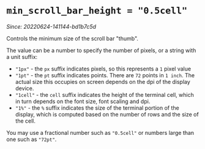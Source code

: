 # `min_scroll_bar_height = "0.5cell"`

*Since: 20220624-141144-bd1b7c5d*

Controls the minimum size of the scroll bar "thumb".

The value can be a number to specify the number of pixels, or a string with a unit suffix:

* `"1px"` - the `px` suffix indicates pixels, so this represents a `1` pixel value
* `"1pt"` - the `pt` suffix indicates points.  There are `72` points in `1 inch`.  The actual size this occupies on screen depends on the dpi of the display device.
* `"1cell"` - the `cell` suffix indicates the height of the terminal cell, which in turn depends on the font size, font scaling and dpi.
* `"1%"` - the `%` suffix indicates the size of the terminal portion of the display, which is computed based on the number of rows and the size of the cell.

You may use a fractional number such as `"0.5cell"` or numbers large than one such as `"72pt"`.
